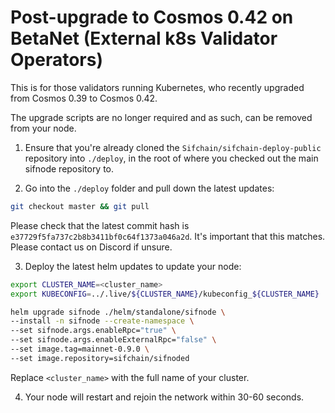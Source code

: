 # Post-upgrade to Cosmos 0.42 on BetaNet (External k8s Validator Operators)

This is for those validators running Kubernetes, who recently upgraded from Cosmos 0.39 to Cosmos 0.42.

The upgrade scripts are no longer required and as such, can be removed from your node.

1. Ensure that you're already cloned the `Sifchain/sifchain-deploy-public` repository into `./deploy`, in the root of where you checked out the main sifnode repository to.

2. Go into the `./deploy` folder and pull down the latest updates:

```bash
git checkout master && git pull
```

Please check that the latest commit hash is `e37729f5fa737c2b8b3411bf0c64f1373a046a2d`. It's important that this matches. Please contact us on Discord if unsure.

3. Deploy the latest helm updates to update your node:

```bash
export CLUSTER_NAME=<cluster_name>
export KUBECONFIG=../.live/${CLUSTER_NAME}/kubeconfig_${CLUSTER_NAME}

helm upgrade sifnode ./helm/standalone/sifnode \
--install -n sifnode --create-namespace \
--set sifnode.args.enableRpc="true" \
--set sifnode.args.enableExternalRpc="false" \
--set image.tag=mainnet-0.9.0 \
--set image.repository=sifchain/sifnoded
```

Replace `<cluster_name>` with the full name of your cluster.

4. Your node will restart and rejoin the network within 30-60 seconds.
